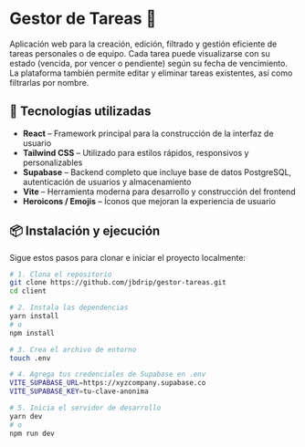 # Gestor de Tareas 📝

Aplicación web para la creación, edición, filtrado y gestión eficiente de tareas personales o de equipo. Cada tarea puede visualizarse con su estado (vencida, por vencer o pendiente) según su fecha de vencimiento. La plataforma también permite editar y eliminar tareas existentes, así como filtrarlas por nombre.

## 🚀 Tecnologías utilizadas

- **React** – Framework principal para la construcción de la interfaz de usuario
- **Tailwind CSS** – Utilizado para estilos rápidos, responsivos y personalizables
- **Supabase** – Backend completo que incluye base de datos PostgreSQL, autenticación de usuarios y almacenamiento
- **Vite** – Herramienta moderna para desarrollo y construcción del frontend
- **Heroicons / Emojis** – Íconos que mejoran la experiencia de usuario

## 📦 Instalación y ejecución

Sigue estos pasos para clonar e iniciar el proyecto localmente:

```bash
# 1. Clona el repositorio
git clone https://github.com/jbdrip/gestor-tareas.git
cd client

# 2. Instala las dependencias
yarn install
# o
npm install

# 3. Crea el archivo de entorno
touch .env

# 4. Agrega tus credenciales de Supabase en .env
VITE_SUPABASE_URL=https://xyzcompany.supabase.co
VITE_SUPABASE_KEY=tu-clave-anonima

# 5. Inicia el servidor de desarrollo
yarn dev
# o
npm run dev
